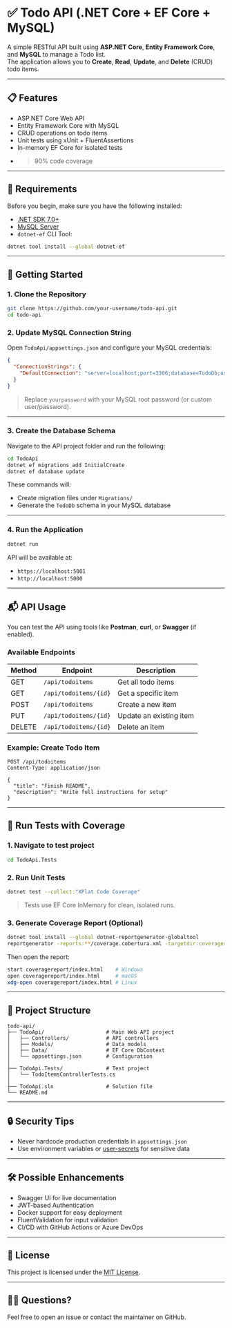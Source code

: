 
# ✅ Todo API (.NET Core + EF Core + MySQL)

A simple RESTful API built using **ASP.NET Core**, **Entity Framework Core**, and **MySQL** to manage a Todo list.  
The application allows you to **Create**, **Read**, **Update**, and **Delete** (CRUD) todo items.

---

## 📋 Features

- ASP.NET Core Web API
- Entity Framework Core with MySQL
- CRUD operations on todo items
- Unit tests using xUnit + FluentAssertions
- In-memory EF Core for isolated tests
- >90% code coverage

---

## 🔧 Requirements

Before you begin, make sure you have the following installed:

- [.NET SDK 7.0+](https://dotnet.microsoft.com/download)
- [MySQL Server](https://dev.mysql.com/downloads/)
- `dotnet-ef` CLI Tool:

```bash
dotnet tool install --global dotnet-ef
```

---

## 🚀 Getting Started

### 1. Clone the Repository

```bash
git clone https://github.com/your-username/todo-api.git
cd todo-api
```

### 2. Update MySQL Connection String

Open `TodoApi/appsettings.json` and configure your MySQL credentials:

```json
{
  "ConnectionStrings": {
    "DefaultConnection": "server=localhost;port=3306;database=TodoDb;user=root;password=yourpassword;"
  }
}
```

> Replace `yourpassword` with your MySQL root password (or custom user/password).

---

### 3. Create the Database Schema

Navigate to the API project folder and run the following:

```bash
cd TodoApi
dotnet ef migrations add InitialCreate
dotnet ef database update
```

These commands will:
- Create migration files under `Migrations/`
- Generate the `TodoDb` schema in your MySQL database

---

### 4. Run the Application

```bash
dotnet run
```

API will be available at:

- `https://localhost:5001`
- `http://localhost:5000`

---

## 📬 API Usage

You can test the API using tools like **Postman**, **curl**, or **Swagger** (if enabled).

### Available Endpoints

| Method | Endpoint             | Description              |
|--------|----------------------|--------------------------|
| GET    | `/api/todoitems`     | Get all todo items       |
| GET    | `/api/todoitems/{id}`| Get a specific item      |
| POST   | `/api/todoitems`     | Create a new item        |
| PUT    | `/api/todoitems/{id}`| Update an existing item  |
| DELETE | `/api/todoitems/{id}`| Delete an item           |

### Example: Create Todo Item

```http
POST /api/todoitems
Content-Type: application/json

{
  "title": "Finish README",
  "description": "Write full instructions for setup"
}
```

---

## 🧪 Run Tests with Coverage

### 1. Navigate to test project

```bash
cd TodoApi.Tests
```

### 2. Run Unit Tests

```bash
dotnet test --collect:"XPlat Code Coverage"
```

> Tests use EF Core InMemory for clean, isolated runs.

### 3. Generate Coverage Report (Optional)

```bash
dotnet tool install --global dotnet-reportgenerator-globaltool
reportgenerator -reports:**/coverage.cobertura.xml -targetdir:coveragereport
```

Then open the report:

```bash
start coveragereport/index.html    # Windows
open coveragereport/index.html     # macOS
xdg-open coveragereport/index.html # Linux
```

---

## 🧱 Project Structure

```
todo-api/
├── TodoApi/                    # Main Web API project
│   ├── Controllers/            # API controllers
│   ├── Models/                 # Data models
│   ├── Data/                   # EF Core DbContext
│   └── appsettings.json        # Configuration
│
├── TodoApi.Tests/              # Test project
│   └── TodoItemsControllerTests.cs
│
├── TodoApi.sln                 # Solution file
└── README.md
```

---

## 🔒 Security Tips

- Never hardcode production credentials in `appsettings.json`
- Use environment variables or [user-secrets](https://learn.microsoft.com/en-us/aspnet/core/security/app-secrets) for sensitive data

---

## 🛠 Possible Enhancements

- Swagger UI for live documentation
- JWT-based Authentication
- Docker support for easy deployment
- FluentValidation for input validation
- CI/CD with GitHub Actions or Azure DevOps

---

## 📜 License

This project is licensed under the [MIT License](LICENSE).

---

## 🙋‍♂️ Questions?

Feel free to open an issue or contact the maintainer on GitHub.
